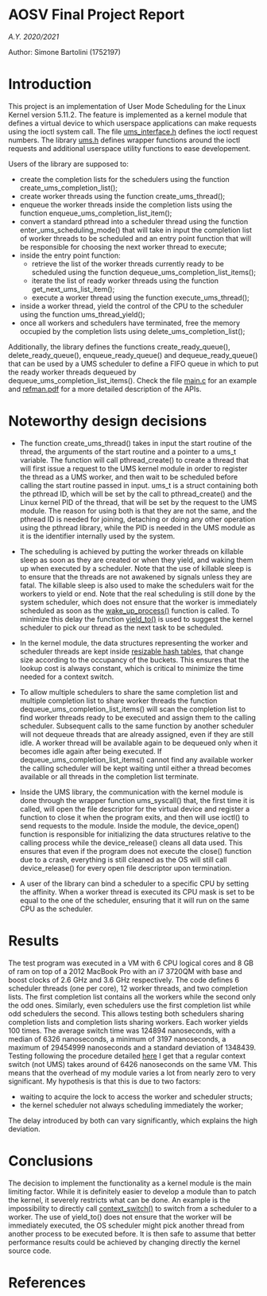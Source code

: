 # AOSV Final Project Report
_A.Y. 2020/2021_

Author: Simone Bartolini (1752197) 

# Introduction

This project is an implementation of User Mode Scheduling for the Linux Kernel version 5.11.2. The feature is implemented as a kernel module that defines a virtual device to which userspace applications can make requests using the ioctl system call. The file [ums_interface.h](../src/kernel/ums_interface.h) defines the ioctl request numbers.
The library [ums.h](../src/library/ums.h) defines wrapper functions around the ioctl requests and additional userspace utility functions to ease developement.

Users of the library are supposed to:
- create the completion lists for the schedulers using the function create_ums_completion_list();
- create worker threads using the function create_ums_thread();
- enqueue the worker threads inside the completion lists using the function enqueue_ums_completion_list_item();
- convert a standard pthread into a scheduler thread using the function enter_ums_scheduling_mode() that will take in input the completion list of worker threads to be scheduled and an entry point function that will be responsible for choosing the next worker thread to execute;
- inside the entry point function:
  - retrieve the list of the worker threads currently ready to be scheduled using the function dequeue_ums_completion_list_items();
  - iterate the list of ready worker threads using the function get_next_ums_list_item();
  - execute a worker thread using the function execute_ums_thread();
- inside a worker thread, yield the control of the CPU to the scheduler using the function ums_thread_yield();
- once all workers and schedulers have terminated, free the memory occupied by the completion lists using delete_ums_completion_list();

Additionally, the library defines the functions create_ready_queue(), delete_ready_queue(), enqueue_ready_queue() and dequeue_ready_queue() that can be used by a UMS scheduler to define a FIFO queue in which to put the ready worker threads dequeued by dequeue_ums_completion_list_items().
Check the file [main.c](../src/user/main.c) for an example and [refman.pdf](refman.pdf) for a more detailed description of the APIs.

# Noteworthy design decisions

- The function create_ums_thread() takes in input the start routine of the thread, the arguments of the start routine and a pointer to a ums_t variable. 
The function will call pthread_create() to create a thread that will first issue a request to the UMS kernel module in order to register the thread as a UMS worker, and then wait to be scheduled before calling the start routine passed in input. ums_t is a struct containing both the pthread ID, which will be set by the call to pthread_create() and the Linux kernel PID of the thread, that will be set by the request to the UMS module. The reason for using both is that they are not the same, and the pthread ID is needed for joining, detaching or doing any other operation using the pthread library, while the PID is needed in the UMS module as it is the identifier internally used by the system.

- The scheduling is achieved by putting the worker threads on killable sleep as soon as they are created or when they yield, and waking them up when executed by a scheduler. Note that the use of killable sleep is to ensure that the threads are not awakened by signals unless they are fatal. The killable sleep is also used to make the schedulers wait for the workers to yield or end. Note that the real scheduling is still done by the system scheduler, which does not ensure that the worker is immediately scheduled as soon as the [wake_up_process()](https://elixir.bootlin.com/linux/v5.11.2/source/kernel/sched/core.c#L3525) function is called. To minimize this delay the function [yield_to()](https://elixir.bootlin.com/linux/v5.11.2/source/kernel/sched/core.c#L6741) is used to suggest the kernel scheduler to pick our thread as the next task to be scheduled.

- In the kernel module, the data structures representing the worker and scheduler threads are kept inside [resizable hash tables](https://lwn.net/Articles/751374/), that change size according to the occupancy of the buckets. This ensures that the lookup cost is always constant, which is critical to minimize the time needed for a context switch.

- To allow multiple schedulers to share the same completion list and multiple completion list to share worker threads the function dequeue_ums_completion_list_items() will scan the completion list to find worker threads ready to be executed and assign them to the calling scheduler. Subsequent calls to the same function by another scheduler will not dequeue threads that are already assigned, even if they are still idle. A worker thread will be available again to be dequeued only when it becomes idle again after being executed. If dequeue_ums_completion_list_items() cannot find any available worker the calling scheduler will be kept waiting until either a thread becomes available or all threads in the completion list terminate.

- Inside the UMS library, the communication with the kernel module is done through the wrapper function ums_syscall() that, the first time it is called, will open the file descriptor for the virtual device and register a function to close it when the program exits, and then will use ioctl() to send requests to the module. Inside the module, the device_open() function is responsible for initializing the data structures relative to the calling process while the device_release() cleans all data used. This ensures that even if the program does not execute the close() function due to a crash, everything is still cleaned as the OS will still call device_release() for every open file descriptor upon termination.

- A user of the library can bind a scheduler to a specific CPU by setting the affinity. When a worker thread is executed its CPU mask is set to be equal to the one of the scheduler, ensuring that it will run on the same CPU as the scheduler.

# Results
The test program was executed in a VM with 6 CPU logical cores and 8 GB of ram on top of a 2012 MacBook Pro with an i7 3720QM with base and boost clocks of 2.6 GHz and 3.6 GHz respectively. The code defines 6 scheduler threads (one per core), 12 worker threads, and two completion lists. The first completion list contains all the workers while the second only the odd ones. Similarly, even schedulers use the first completion list while odd schedulers the second. This allows testing both schedulers sharing completion lists and completion lists sharing workers. Each worker yields 100 times. 
The average switch time was 124894 nanoseconds, with a median of  6326 nanoseconds, a minimum of 3197 nanoseconds, a maximum of 29454999 nanoseconds and a standard deviation of 1348439. 
Testing following the procedure detailed [here](https://eli.thegreenplace.net/2018/measuring-context-switching-and-memory-overheads-for-linux-threads/) I get that a regular context switch (not UMS) takes around of 6426 nanoseconds on the same VM. This means that the overhead of my module varies a lot from nearly zero to very significant. My hypothesis is that this is due to two factors:
- waiting to acquire the lock to access the worker and scheduler structs;
- the kernel scheduler not always scheduling immediately the worker;

The delay introduced by both can vary significantly, which explains the high deviation.

# Conclusions
The decision to implement the functionality as a kernel module is the main limiting factor. While it is definitely easier to develop a module than to patch the kernel, it severely restricts what can be done. An example is the impossibility to directly call [context_switch()](https://elixir.bootlin.com/linux/v5.11.2/source/kernel/sched/core.c#L4276) to switch from a scheduler to a worker. The use of yield_to() does not ensure that the worker will be immediately executed, the OS scheduler might pick another thread from another process to be executed before. It is then safe to assume that better performance results could be achieved by changing directly the kernel source code.

# References